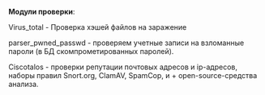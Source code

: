 **Модули проверки**:

Virus_total - Проверка хэшей файлов на заражение

parser_pwned_passwd - проверяем учетные записи  на взломанные пароли  (в БД скомпрометированных паролей).

Ciscotalos  -  проверки репутации почтовых адресов и ip-адресов, наборы правил Snort.org, ClamAV, SpamCop, и + open-source-средства анализа.
